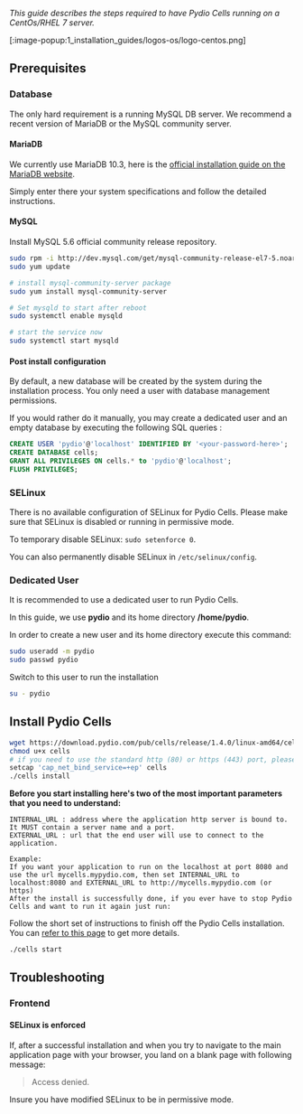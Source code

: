 _This guide describes the steps required to have Pydio Cells running on a CentOs/RHEL 7 server._

[:image-popup:1_installation_guides/logos-os/logo-centos.png]

## Prerequisites 

### Database

The only hard requirement is a running MySQL DB server. We recommend a recent version of MariaDB or the MySQL community server.

#### MariaDB

We currently use MariaDB 10.3, here is the [official installation guide on the MariaDB website](https://downloads.mariadb.org/mariadb/repositories/#distro=CentOS&version=10.3&mirror=23Media&distro_release=centos7-ppc64--centos7).

Simply enter there your system specifications and follow the detailed instructions.

#### MySQL

Install MySQL 5.6 official community release repository.

```bash
sudo rpm -i http://dev.mysql.com/get/mysql-community-release-el7-5.noarch.rpm
sudo yum update

# install mysql-community-server package
sudo yum install mysql-community-server

# Set mysqld to start after reboot
sudo systemctl enable mysqld

# start the service now
sudo systemctl start mysqld
```

#### Post install configuration

By default, a new database will be created by the system during the installation process. You only need a user with database management permissions.

If you would rather do it manually, you may create a dedicated user and an empty database by executing the following SQL queries :

```SQL
CREATE USER 'pydio'@'localhost' IDENTIFIED BY '<your-password-here>';
CREATE DATABASE cells;
GRANT ALL PRIVILEGES ON cells.* to 'pydio'@'localhost';
FLUSH PRIVILEGES;
```

### SELinux

There is no available configuration of SELinux for Pydio Cells. Please make sure that SELinux is disabled or running in permissive mode.

To temporary disable SELinux: `sudo setenforce 0`.

You can also permanently disable SELinux in `/etc/selinux/config`.

### Dedicated User

It is recommended to use a dedicated user to run Pydio Cells.

In this guide, we use **pydio** and its home directory **/home/pydio**.

In order to create a new user and its home directory execute this command:

```sh
sudo useradd -m pydio
sudo passwd pydio
```

Switch to this user to run the installation

```sh
su - pydio
```

## Install Pydio Cells

```sh
wget https://download.pydio.com/pub/cells/release/1.4.0/linux-amd64/cells
chmod u+x cells
# if you need to use the standard http (80) or https (443) port, please execute this command:
setcap 'cap_net_bind_service=+ep' cells
./cells install
```

**Before you start installing here's two of the most important parameters that you need to understand:**

```text
INTERNAL_URL : address where the application http server is bound to. It MUST contain a server name and a port.
EXTERNAL_URL : url that the end user will use to connect to the application.

Example:
If you want your application to run on the localhost at port 8080 and use the url mycells.mypydio.com, then set INTERNAL_URL to localhost:8080 and EXTERNAL_URL to http://mycells.mypydio.com (or https)
After the install is successfully done, if you ever have to stop Pydio Cells and want to run it again just run:
```

Follow the short set of instructions to finish off the Pydio Cells installation. You can [refer to this page](/en/docs/cells/v1/install-pydio-cells) to get more details.

```sh
./cells start
```

## Troubleshooting

### Frontend

#### SELinux is enforced

If, after a successful installation and when you try to navigate to the main application page with your browser, you land on a blank page with following message:

> Access denied.

Insure you have modified SELinux to be in permissive mode.
